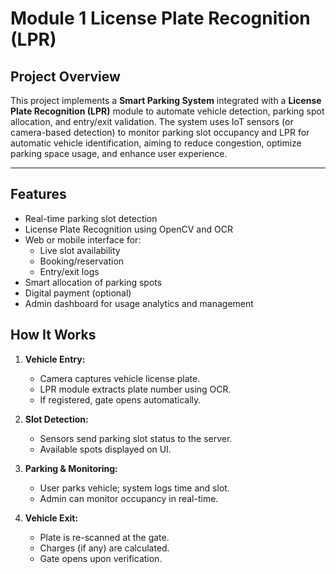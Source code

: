 # Module 1 License Plate Recognition (LPR)

## Project Overview

This project implements a **Smart Parking System** integrated with a **License Plate Recognition (LPR)** module to automate vehicle detection, parking spot allocation, and entry/exit validation. The system uses IoT sensors (or camera-based detection) to monitor parking slot occupancy and LPR for automatic vehicle identification, aiming to reduce congestion, optimize parking space usage, and enhance user experience.

---

## Features

-  Real-time parking slot detection
- License Plate Recognition using OpenCV and OCR
- Web or mobile interface for:
  - Live slot availability
  - Booking/reservation
  - Entry/exit logs
- Smart allocation of parking spots
-  Digital payment (optional)
-  Admin dashboard for usage analytics and management



##  How It Works

1. **Vehicle Entry:**
   - Camera captures vehicle license plate.
   - LPR module extracts plate number using OCR.
   - If registered, gate opens automatically.

2. **Slot Detection:**
   - Sensors send parking slot status to the server.
   - Available spots displayed on UI.

3. **Parking & Monitoring:**
   - User parks vehicle; system logs time and slot.
   - Admin can monitor occupancy in real-time.

4. **Vehicle Exit:**
   - Plate is re-scanned at the gate.
   - Charges (if any) are calculated.
   - Gate opens upon verification.


